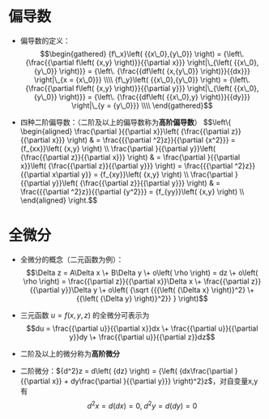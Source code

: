 # 偏导数

* 偏导数的定义：
	$$\begin{gathered} {f\_x}\left( {{x\_0},{y\_0}} \right) = {\left\. {\frac{{\partial f\left( {x,y} \right)}}{{\partial x}}} \right|\_{\left( {{x\_0},{y\_0}} \right)}} = {\left\. {\frac{{df\left( {x,{y\_0}} \right)}}{{dx}}} \right|\_{x = {x\_0}}} \\\\ {f\_y}\left( {{x\_0},{y\_0}} \right) = {\left\. {\frac{{\partial f\left( {x,y} \right)}}{{\partial y}}} \right|\_{\left( {{x\_0},{y\_0}} \right)}} = {\left\. {\frac{{df\left( {{x\_0},y} \right)}}{{dy}}} \right|\_{y = {y\_0}}} \\\\ \end{gathered}$$

* 四种二阶偏导数：（二阶及以上的偏导数称为**高阶偏导数**）
	$$\left\\{ \begin{aligned}
  \frac{\partial }{{\partial x}}\left( {\frac{{\partial z}}{{\partial x}}} \right) &  = \frac{{{\partial ^2}z}}{{\partial {x^2}}} = {f\_{xx}}\left( {x,y} \right) \\\\ 
  \frac{\partial }{{\partial y}}\left( {\frac{{\partial z}}{{\partial x}}} \right) &  = \frac{\partial }{{\partial x}}\left( {\frac{{\partial z}}{{\partial y}}} \right) = \frac{{{\partial ^2}z}}{{\partial x\partial y}} = {f\_{xy}}\left( {x,y} \right) \\\\ 
  \frac{\partial }{{\partial y}}\left( {\frac{{\partial z}}{{\partial y}}} \right) &  = \frac{{{\partial ^2}z}}{{\partial {y^2}}} = {f\_{yy}}\left( {x,y} \right) \\\\ 
\end{aligned}  \right\.$$
	



# 全微分
* 全微分的概念（二元函数为例）：
	$$\Delta z = A\Delta x \+ B\Delta y \+ o\left( \rho \right) = dz \+ o\left( \rho \right) = \frac{{\partial z}}{{\partial x}}\Delta x \+ \frac{{\partial z}}{{\partial y}}\Delta y \+ o\left( {\sqrt {{{\left( {\Delta x} \right)}^2} \+ {{\left( {\Delta y} \right)}^2}} } \right)$$

* 三元函数 $u = f\left( {x,y,z} \right)$ 的全微分可表示为
	$$du = \frac{{\partial u}}{{\partial x}}dx \+ \frac{{\partial u}}{{\partial y}}dy \+ \frac{{\partial u}}{{\partial z}}dz$$
	
* 二阶及以上的微分称为**高阶微分**
* 二阶微分：${d^2}z = d\left( {dz} \right) = {\left( {dx\frac{\partial }{{\partial x}} + dy\frac{\partial }{{\partial y}}} \right)^2}z$，对自变量x,y有
	$${d^2}x = d\left( {dx} \right) = 0,\;{d^2}y = d\left( {dy} \right) = 0$$











